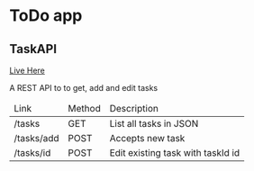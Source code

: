 <h1>ToDo app</h1>
<h2>TaskAPI</h2>
<a href="http://todo-jatin-katyal.herokuapp.com/tasks">Live Here</a>
<p>A REST API to to get, add and edit tasks</p>
<table>
	<thead>
		<td>Link</td>
		<td>Method</td>
		<td>Description</td>
	</thead>
	<tr>
		<td>/tasks</td>
		<td>GET</td>
		<td>List all tasks in JSON</td>
	</tr>
	<tr>
		<td>/tasks/add</td>
		<td>POST</td>
		<td>Accepts new task</td>
	</tr>
	<tr>
		<td>/tasks/id</td>
		<td>POST</td>
		<td>Edit existing task with taskId id</td>
	</tr>
</table>
